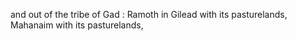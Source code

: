 and out of the tribe of Gad : Ramoth in Gilead with its pasturelands, Mahanaim with its pasturelands,
